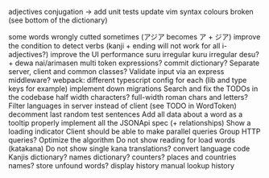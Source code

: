 adjectives conjugation -> add unit tests
update vim syntax colours broken (see bottom of the dictionary)

some words wrongly cutted sometimes (アジア becomes ア + ジア)
improve the condition to detect verbs (kanji + ending will not work for all i-adjectives?)
improve the UI performance
suru irregular
kuru irregular
desu? + dewa nai/arimasen
multi token expressions?
commit dictionary?
Separate server, client and common classes?
Validate input via an express middleware?
webpack: different typescript config for each (lib and type keys for example)
implement down migrations
Search and fix the TODOs in the codebase
half width characters? full-width roman chars and letters?
Filter languages in server instead of client (see TODO in WordToken)
decomment last random test sentences
Add all data about a word as a tooltip
properly implement all the JSONApi spec (+ relationships)
Show a loading indicator
Client should be able to make parallel queries
Group HTTP queries?
Optimize the algorithm
Do not show reading for load words (katakana)
Do not show single kana translations?
convert language code
Kanjis dictionary?
names dictionary?
counters?
places and countries names?
store unfound words?
display history
manual lookup history
